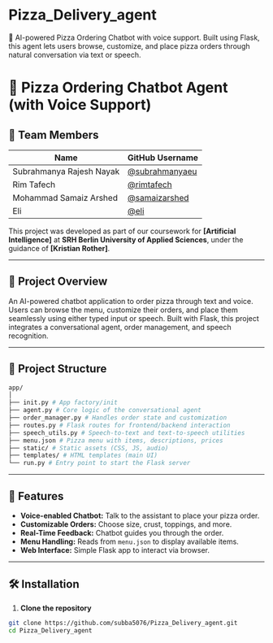 # Pizza_Delivery_agent
🤖 AI-powered Pizza Ordering Chatbot with voice support. Built using Flask, this agent lets users browse, customize, and place pizza orders through natural conversation via text or speech.
# 🍕 Pizza Ordering Chatbot Agent (with Voice Support)

## 👥 Team Members

| Name                      | GitHub Username      |
|---------------------------|----------------------|
| Subrahmanya Rajesh Nayak | [@subrahmanyaeu](https://github.com/subrahmanyaeu) |
| Rim Tafech                | [@rimtafech](https://github.com/rimtafech)         |
| Mohammad Samaiz Arshed   | [@samaizarshed](https://github.com/samaizarshed)   |
| Eli                       | [@eli](https://github.com/eli)                     |

This project was developed as part of our coursework for **[Artificial Intelligence]** at **SRH Berlin University of Applied Sciences**, under the guidance of **[Kristian Rother]**.

---

## 🧠 Project Overview

An AI-powered chatbot application to order pizza through text and voice. Users can browse the menu, customize their orders, and place them seamlessly using either typed input or speech. Built with Flask, this project integrates a conversational agent, order management, and speech recognition.

---

## 📁 Project Structure
```bash
app/
│
├── init.py # App factory/init
├── agent.py # Core logic of the conversational agent
├── order_manager.py # Handles order state and customization
├── routes.py # Flask routes for frontend/backend interaction
├── speech_utils.py # Speech-to-text and text-to-speech utilities
├── menu.json # Pizza menu with items, descriptions, prices
├── static/ # Static assets (CSS, JS, audio)
├── templates/ # HTML templates (main UI)
└── run.py # Entry point to start the Flask server
```

---

## 🎯 Features

- **Voice-enabled Chatbot:** Talk to the assistant to place your pizza order.
- **Customizable Orders:** Choose size, crust, toppings, and more.
- **Real-Time Feedback:** Chatbot guides you through the order.
- **Menu Handling:** Reads from `menu.json` to display available items.
- **Web Interface:** Simple Flask app to interact via browser.

---

## 🛠️ Installation

1. **Clone the repository**

```bash
git clone https://github.com/subba5076/Pizza_Delivery_agent.git
cd Pizza_Delivery_agent
```
